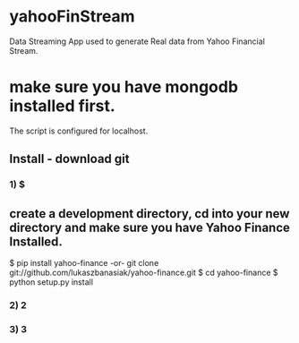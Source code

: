 # yahooFinStream
Data Streaming App used to generate Real data from Yahoo Financial Stream.

# make sure you have mongodb installed first. 
The script is configured for localhost. 

## Install - download git
### 1) $ 

## create a development directory, cd into your new directory and make sure you have Yahoo Finance Installed.
$ pip install yahoo-finance
-or-
git clone git://github.com/lukaszbanasiak/yahoo-finance.git
$ cd yahoo-finance
$ python setup.py install
### 2) 2
### 3) 3
